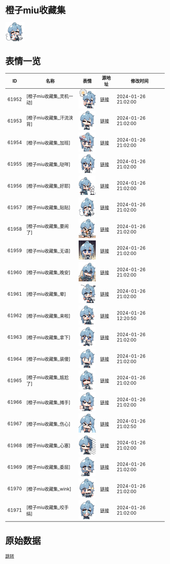 # 橙子miu收藏集

<img src="./cover.png" height="60" alt="cover" />

# 表情一览

|ID|名称|表情|源地址|修改时间|
|----|----|----|----|----|
|61952|[橙子miu收藏集_灵机一动]|<img src="./pic/061952_%5B橙子miu收藏集_灵机一动%5D.png" height="60" alt="灵机一动"/>|[链接](https://i0.hdslb.com/bfs/garb/96aa9a3110e491ef19c6c48f1b82ee6509ce5962.png)|2024-01-26 21:02:00|
|61953|[橙子miu收藏集_汗流浃背]|<img src="./pic/061953_%5B橙子miu收藏集_汗流浃背%5D.png" height="60" alt="汗流浃背"/>|[链接](https://i0.hdslb.com/bfs/garb/cf5d8b19d398c1afcc2e64a649af89412c8a4595.png)|2024-01-26 21:02:00|
|61954|[橙子miu收藏集_加班]|<img src="./pic/061954_%5B橙子miu收藏集_加班%5D.png" height="60" alt="加班"/>|[链接](https://i0.hdslb.com/bfs/garb/13ac48d2846d7c5b018b78e4da1c9a7f5dcb156a.png)|2024-01-26 21:02:00|
|61955|[橙子miu收藏集_哒咩]|<img src="./pic/061955_%5B橙子miu收藏集_哒咩%5D.png" height="60" alt="哒咩"/>|[链接](https://i0.hdslb.com/bfs/garb/22128592366cc53d269734ead59a3b7dc3096801.png)|2024-01-26 21:02:00|
|61956|[橙子miu收藏集_好耶]|<img src="./pic/061956_%5B橙子miu收藏集_好耶%5D.png" height="60" alt="好耶"/>|[链接](https://i0.hdslb.com/bfs/garb/3cddc71b1abe2bab23b3bcb84e89efc55e202983.png)|2024-01-26 21:02:00|
|61957|[橙子miu收藏集_贴贴]|<img src="./pic/061957_%5B橙子miu收藏集_贴贴%5D.png" height="60" alt="贴贴"/>|[链接](https://i0.hdslb.com/bfs/garb/b0c3291f507087e2625745f2c9eb7413b96656f0.png)|2024-01-26 21:02:00|
|61958|[橙子miu收藏集_要闹了]|<img src="./pic/061958_%5B橙子miu收藏集_要闹了%5D.png" height="60" alt="要闹了"/>|[链接](https://i0.hdslb.com/bfs/garb/afc4ec13bd0e33d65fd4994ea90579c52e2e6688.png)|2024-01-26 21:02:00|
|61959|[橙子miu收藏集_无语]|<img src="./pic/061959_%5B橙子miu收藏集_无语%5D.png" height="60" alt="无语"/>|[链接](https://i0.hdslb.com/bfs/garb/704952ee913ab8c6e7b8593a697da778f998310e.png)|2024-01-26 21:02:00|
|61960|[橙子miu收藏集_晚安]|<img src="./pic/061960_%5B橙子miu收藏集_晚安%5D.png" height="60" alt="晚安"/>|[链接](https://i0.hdslb.com/bfs/garb/14b1679b7cc588b78fcbf67d1c8a5fa3e634be18.png)|2024-01-26 21:02:00|
|61961|[橙子miu收藏集_晕]|<img src="./pic/061961_%5B橙子miu收藏集_晕%5D.png" height="60" alt="晕"/>|[链接](https://i0.hdslb.com/bfs/garb/6da1fbcb42edd4ab0cad4b062f6a48c4f223a556.png)|2024-01-26 21:02:00|
|61962|[橙子miu收藏集_来啦]|<img src="./pic/061962_%5B橙子miu收藏集_来啦%5D.png" height="60" alt="来啦"/>|[链接](https://i0.hdslb.com/bfs/garb/8c96fd6ffe05f1ddc0bf70b6c1002e7148cfe88c.png)|2024-01-26 12:20:50|
|61963|[橙子miu收藏集_拿下]|<img src="./pic/061963_%5B橙子miu收藏集_拿下%5D.png" height="60" alt="拿下"/>|[链接](https://i0.hdslb.com/bfs/garb/7a39eefdd8b391fbe4cf187723e0bff8a6d0fb60.png)|2024-01-26 21:02:00|
|61964|[橙子miu收藏集_装傻]|<img src="./pic/061964_%5B橙子miu收藏集_装傻%5D.png" height="60" alt="装傻"/>|[链接](https://i0.hdslb.com/bfs/garb/55e0f70745cce2a5e05cd9239aaeb00282df0adb.png)|2024-01-26 21:02:00|
|61965|[橙子miu收藏集_尴尬了]|<img src="./pic/061965_%5B橙子miu收藏集_尴尬了%5D.png" height="60" alt="尴尬了"/>|[链接](https://i0.hdslb.com/bfs/garb/8a003ded3253a977d7d30dff7c5520b639e9ad2c.png)|2024-01-26 21:02:00|
|61966|[橙子miu收藏集_摊手]|<img src="./pic/061966_%5B橙子miu收藏集_摊手%5D.png" height="60" alt="摊手"/>|[链接](https://i0.hdslb.com/bfs/garb/b2ddf591ba7335d6fa42b3dd387c9419b2fb1e4d.png)|2024-01-26 21:02:00|
|61967|[橙子miu收藏集_伤心]|<img src="./pic/061967_%5B橙子miu收藏集_伤心%5D.png" height="60" alt="伤心"/>|[链接](https://i0.hdslb.com/bfs/garb/dfaa2a8f56c2c278123d6d7de2248f9c70a3d9e5.png)|2024-01-26 21:02:50|
|61968|[橙子miu收藏集_心塞]|<img src="./pic/061968_%5B橙子miu收藏集_心塞%5D.png" height="60" alt="心塞"/>|[链接](https://i0.hdslb.com/bfs/garb/ee6a963d040b48789fcf4b084fc06efeace824a9.png)|2024-01-26 21:02:00|
|61969|[橙子miu收藏集_委屈]|<img src="./pic/061969_%5B橙子miu收藏集_委屈%5D.png" height="60" alt="委屈"/>|[链接](https://i0.hdslb.com/bfs/garb/7037691d003f3e7d87a468452d07f8b33533a7eb.png)|2024-01-26 21:02:00|
|61970|[橙子miu收藏集_wink]|<img src="./pic/061970_%5B橙子miu收藏集_wink%5D.png" height="60" alt="wink"/>|[链接](https://i0.hdslb.com/bfs/garb/b96203cc4d57eb1fddeb2f6acc0469404375cfce.png)|2024-01-26 21:02:00|
|61971|[橙子miu收藏集_咬手绢]|<img src="./pic/061971_%5B橙子miu收藏集_咬手绢%5D.png" height="60" alt="咬手绢"/>|[链接](https://i0.hdslb.com/bfs/garb/467859ed34455f21815c4cae6926e7ffaf05b801.png)|2024-01-26 21:02:00|

# 原始数据

[跳转](./raw.json)

